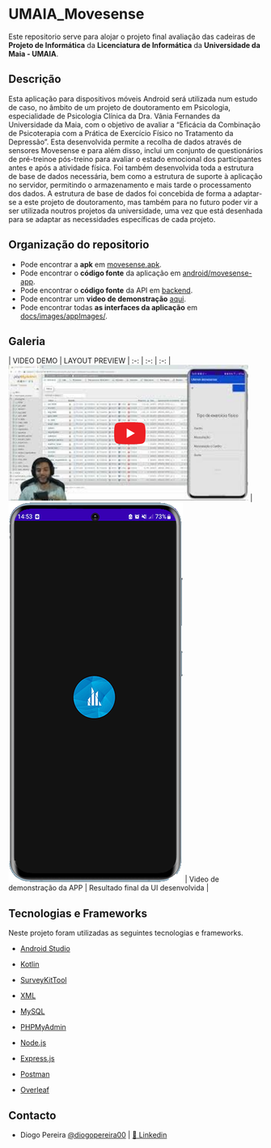# UMAIA_Movesense

Este repositorio serve para alojar o projeto final avaliação das cadeiras de **Projeto de Informática**  da **Licenciatura de Informática** da **Universidade da Maia - UMAIA**.



## Descrição
Esta aplicação para dispositivos móveis Android será utilizada num estudo de caso, no âmbito de um projeto de doutoramento em Psicologia, especialidade de Psicologia Clínica da Dra. Vânia Fernandes da Universidade da Maia, com o objetivo de avaliar a “Eficácia da Combinação de Psicoterapia com a Prática de Exercício Físico no Tratamento da Depressão”.
Esta desenvolvida permite a recolha de dados através de sensores Movesense e para além disso, inclui um conjunto de questionários de pré-treinoe pós-treino para avaliar o estado emocional dos participantes antes e após a atividade física. Foi também desenvolvida toda a estrutura de base de dados necessária, bem como a estrutura de suporte à aplicação no servidor, permitindo o armazenamento e mais tarde o processamento dos dados. A estrutura de base de dados foi concebida de forma a adaptar-se a este projeto de doutoramento, mas também para no futuro poder vir a ser utilizada noutros projetos da universidade, uma vez que está desenhada para se adaptar as necessidades específicas de cada projeto.



## Organização do repositorio
* Pode encontrar a **apk** em [movesense.apk](https://github.com/diogopereira00/UMAIA_Movesense/blob/main/rackit.apk).
* Pode encontrar o **código fonte** da aplicação em [android/movesense-app](https://github.com/diogopereira00/UMAIA_Movesense/tree/main/android/movesense-app).
* Pode encontrar o **código fonte** da API em [backend](https://github.com/diogopereira00/UMAIA_Movesense/tree/main/backend).
* Pode encontrar um   **video de demonstração** [aqui](https://www.youtube.com/watch?v=NMhC6SrpsIo&feature=youtu.be).
* Pode encontrar todas **as interfaces da aplicação** em [docs/images/appImages/](https://github.com/diogopereira00/UMAIA_Movesense/tree/main/docs/images/appImages).




## Galeria
| VIDEO DEMO | LAYOUT PREVIEW |
:-: | :-: | :-: |
[![Video_Preview](https://github.com/diogopereira00/UMAIA_Movesense/blob/main/docs/images/previewvideo.png)](https://www.youtube.com/watch?v=NMhC6SrpsIo&feature=youtu.be) | [![APP Layout](https://github.com/diogopereira00/UMAIA_Movesense/blob/main/docs/images/app.gif)](https://github.com/diogopereira00/UMAIA_Movesense/tree/main/docs/images/appImages) | 
Video de demonstração da APP | Resultado final da UI desenvolvida | 

## Tecnologias e Frameworks
Neste projeto foram utilizadas as seguintes tecnologias e frameworks.
* [Android Studio](https://developer.android.com/studio)
* [Kotlin](https://kotlinlang.org/)
* [SurveyKitTool](https://github.com/QuickBirdEng/SurveyKit/)

* [XML](https://www.w3schools.com/xml/)
* [MySQL](https://www.mysql.com/)
* [PHPMyAdmin](https://www.phpmyadmin.net/)
* [Node.js](https://nodejs.org/en)
* [Express.js](https://expressjs.com/)
* [Postman](https://www.postman.com)
* [Overleaf](www.overleaf.com)





## Contacto
* Diogo Pereira [@diogopereira00](https://github.com/diogopereira00) | [💼 Linkedin](https://www.linkedin.com/in/diogopereira23/)
